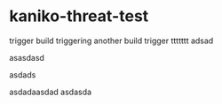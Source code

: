 # kaniko-threat-test

trigger build
triggering another build
trigger
ttttttt
adsad

asasdasd

asdads


asdadaasdad
asdasda
